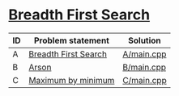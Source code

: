 # [Breadth First Search](https://www.e-olymp.com/ru/contests/9208)




| ID | Problem statement                                                               | Solution                 |
|----|---------------------------------------------------------------------------------|--------------------------|
| A  | [Breadth First Search](https://www.e-olymp.com/en/contests/9208/problems/80028) | [A/main.cpp](A/main.cpp) |
| B  | [Arson](https://www.e-olymp.com/en/contests/9208/problems/80029)                | [B/main.cpp](B/main.cpp) |
| C  | [Maximum by minimum](https://www.e-olymp.com/en/contests/9208/problems/80030)   | [C/main.cpp](C/main.cpp) |

